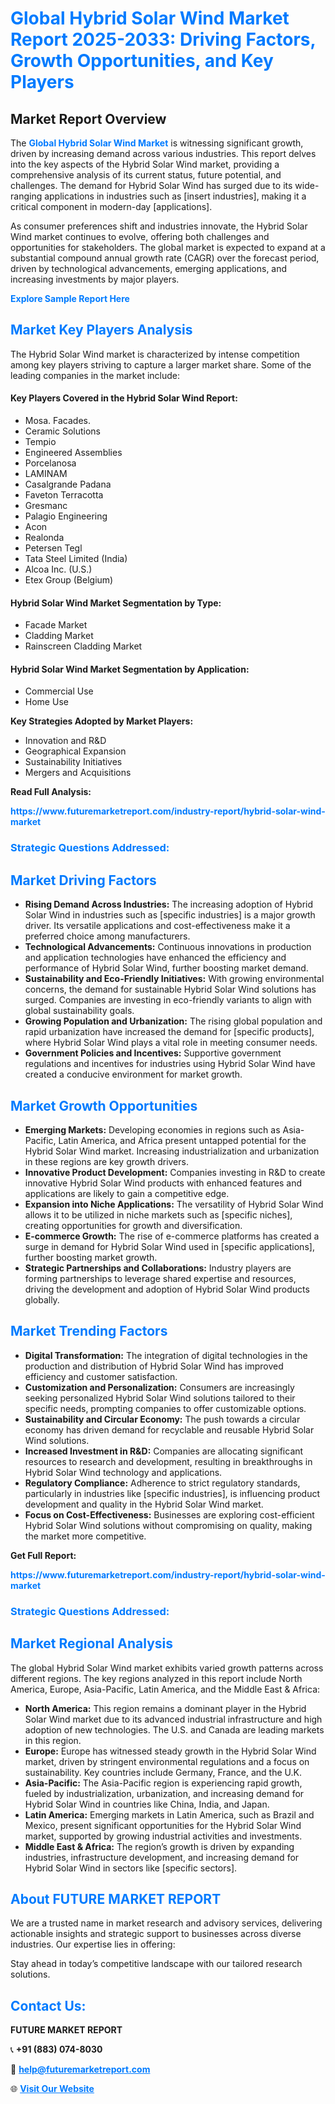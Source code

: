 <h1 style="color: #007BFF;">Global Hybrid Solar Wind Market Report 2025-2033: Driving Factors, Growth Opportunities, and Key Players</h1>

<section id="overview">
<h2>Market Report Overview</h2>
<p>The <a href="https://www.futuremarketreport.com/industry-report/hybrid-solar-wind-market" style="color: #007BFF; text-decoration: none;"><strong>Global Hybrid Solar Wind Market</strong></a> is witnessing significant growth, driven by increasing demand across various industries. This report delves into the key aspects of the Hybrid Solar Wind market, providing a comprehensive analysis of its current status, future potential, and challenges. The demand for Hybrid Solar Wind has surged due to its wide-ranging applications in industries such as [insert industries], making it a critical component in modern-day [applications].</p>
<p>As consumer preferences shift and industries innovate, the Hybrid Solar Wind market continues to evolve, offering both challenges and opportunities for stakeholders. The global market is expected to expand at a substantial compound annual growth rate (CAGR) over the forecast period, driven by technological advancements, emerging applications, and increasing investments by major players.</p>
</section>

<section id="overview">
<p><a href="https://www.futuremarketreport.com/request-sample/reportId=35127" style="color: #007BFF; text-decoration: none;"><strong>Explore Sample Report Here</strong></a></p>
</section>

<section id="key-players">
<h2 style="color: #007BFF;">Market Key Players Analysis</h2>
<p>The Hybrid Solar Wind market is characterized by intense competition among key players striving to capture a larger market share. Some of the leading companies in the market include:</p>
<h4>Key Players Covered in the Hybrid Solar Wind Report:</h4>
<ul><li>Mosa. Facades.</li><li>Ceramic Solutions</li><li>Tempio</li><li>Engineered Assemblies</li><li>Porcelanosa</li><li>LAMINAM</li><li>Casalgrande Padana</li><li>Faveton Terracotta</li><li>Gresmanc</li><li>Palagio Engineering</li><li>Acon</li><li>Realonda</li><li>Petersen Tegl</li><li>Tata Steel Limited (India)</li><li>Alcoa Inc. (U.S.)</li><li>Etex Group (Belgium)</li></ul>
<h4>Hybrid Solar Wind Market Segmentation by Type:</h4>
<ul><li>Facade Market</li><li>Cladding Market</li><li>Rainscreen Cladding Market</li></ul>

<h4>Hybrid Solar Wind Market Segmentation by Application:</h4>
<ul><li>Commercial Use</li><li>Home Use</li></ul>
<p><strong>Key Strategies Adopted by Market Players:</strong></p>
<ul>
<li>Innovation and R&D</li>
<li>Geographical Expansion</li>
<li>Sustainability Initiatives</li>
<li>Mergers and Acquisitions</li>
</ul>
</section>

<section>
<p><strong>Read Full Analysis: </strong></p><a href="https://www.futuremarketreport.com/industry-report/hybrid-solar-wind-market" style="color: #007BFF; text-decoration: none;"><strong>https://www.futuremarketreport.com/industry-report/hybrid-solar-wind-market</strong></a>
<h3 style="color: #007BFF;">Strategic Questions Addressed:</h3>
</section>

<section id="driving-factors">
<h2 style="color: #007BFF;">Market Driving Factors</h2>
<ul>
<li><strong>Rising Demand Across Industries:</strong> The increasing adoption of Hybrid Solar Wind in industries such as [specific industries] is a major growth driver. Its versatile applications and cost-effectiveness make it a preferred choice among manufacturers.</li>
<li><strong>Technological Advancements:</strong> Continuous innovations in production and application technologies have enhanced the efficiency and performance of Hybrid Solar Wind, further boosting market demand.</li>
<li><strong>Sustainability and Eco-Friendly Initiatives:</strong> With growing environmental concerns, the demand for sustainable Hybrid Solar Wind solutions has surged. Companies are investing in eco-friendly variants to align with global sustainability goals.</li>
<li><strong>Growing Population and Urbanization:</strong> The rising global population and rapid urbanization have increased the demand for [specific products], where Hybrid Solar Wind plays a vital role in meeting consumer needs.</li>
<li><strong>Government Policies and Incentives:</strong> Supportive government regulations and incentives for industries using Hybrid Solar Wind have created a conducive environment for market growth.</li>
</ul>
</section>

<section id="growth-opportunities">
<h2 style="color: #007BFF;">Market Growth Opportunities</h2>
<ul>
<li><strong>Emerging Markets:</strong> Developing economies in regions such as Asia-Pacific, Latin America, and Africa present untapped potential for the Hybrid Solar Wind market. Increasing industrialization and urbanization in these regions are key growth drivers.</li>
<li><strong>Innovative Product Development:</strong> Companies investing in R&D to create innovative Hybrid Solar Wind products with enhanced features and applications are likely to gain a competitive edge.</li>
<li><strong>Expansion into Niche Applications:</strong> The versatility of Hybrid Solar Wind allows it to be utilized in niche markets such as [specific niches], creating opportunities for growth and diversification.</li>
<li><strong>E-commerce Growth:</strong> The rise of e-commerce platforms has created a surge in demand for Hybrid Solar Wind used in [specific applications], further boosting market growth.</li>
<li><strong>Strategic Partnerships and Collaborations:</strong> Industry players are forming partnerships to leverage shared expertise and resources, driving the development and adoption of Hybrid Solar Wind products globally.</li>
</ul>
</section>

<section id="trending-factors">
<h2 style="color: #007BFF;">Market Trending Factors</h2>
<ul>
<li><strong>Digital Transformation:</strong> The integration of digital technologies in the production and distribution of Hybrid Solar Wind has improved efficiency and customer satisfaction.</li>
<li><strong>Customization and Personalization:</strong> Consumers are increasingly seeking personalized Hybrid Solar Wind solutions tailored to their specific needs, prompting companies to offer customizable options.</li>
<li><strong>Sustainability and Circular Economy:</strong> The push towards a circular economy has driven demand for recyclable and reusable Hybrid Solar Wind solutions.</li>
<li><strong>Increased Investment in R&D:</strong> Companies are allocating significant resources to research and development, resulting in breakthroughs in Hybrid Solar Wind technology and applications.</li>
<li><strong>Regulatory Compliance:</strong> Adherence to strict regulatory standards, particularly in industries like [specific industries], is influencing product development and quality in the Hybrid Solar Wind market.</li>
<li><strong>Focus on Cost-Effectiveness:</strong> Businesses are exploring cost-efficient Hybrid Solar Wind solutions without compromising on quality, making the market more competitive.</li>
</ul>
</section>

<section>
<p><strong>Get Full Report: </strong></p><a href="https://www.futuremarketreport.com/industry-report/hybrid-solar-wind-market" style="color: #007BFF; text-decoration: none;"><strong>https://www.futuremarketreport.com/industry-report/hybrid-solar-wind-market</strong></a>
<h3 style="color: #007BFF;">Strategic Questions Addressed:</h3>
</section>


<section id="regional-analysis">
<h2 style="color: #007BFF;">Market Regional Analysis</h2>
<p>The global Hybrid Solar Wind market exhibits varied growth patterns across different regions. The key regions analyzed in this report include North America, Europe, Asia-Pacific, Latin America, and the Middle East & Africa:</p>
<ul>
<li><strong>North America:</strong> This region remains a dominant player in the Hybrid Solar Wind market due to its advanced industrial infrastructure and high adoption of new technologies. The U.S. and Canada are leading markets in this region.</li>
<li><strong>Europe:</strong> Europe has witnessed steady growth in the Hybrid Solar Wind market, driven by stringent environmental regulations and a focus on sustainability. Key countries include Germany, France, and the U.K.</li>
<li><strong>Asia-Pacific:</strong> The Asia-Pacific region is experiencing rapid growth, fueled by industrialization, urbanization, and increasing demand for Hybrid Solar Wind in countries like China, India, and Japan.</li>
<li><strong>Latin America:</strong> Emerging markets in Latin America, such as Brazil and Mexico, present significant opportunities for the Hybrid Solar Wind market, supported by growing industrial activities and investments.</li>
<li><strong>Middle East & Africa:</strong> The region’s growth is driven by expanding industries, infrastructure development, and increasing demand for Hybrid Solar Wind in sectors like [specific sectors].</li>
</ul>
</section>

<footer>
<h2 style="color: #007BFF;">About FUTURE MARKET REPORT</h2>
<p>We are a trusted name in market research and advisory services, delivering actionable insights and strategic support to businesses across diverse industries. Our expertise lies in offering:</p>

<p>Stay ahead in today’s competitive landscape with our tailored research solutions.</p>

<h2 style="color: #007BFF;">Contact Us:</h2>
<p><strong>FUTURE MARKET REPORT</strong></p>
<p>📞 <strong>+91 (883) 074-8030</strong></p>
<p>📧 <strong><a href="mailto:help@futuremarketreport.com" style="color: #007BFF;">help@futuremarketreport.com</a></strong></p>
<p>🌐 <strong><a href="https://www.futuremarketreport.com/" style="color: #007BFF;">Visit Our Website</a></strong></p>
</footer>